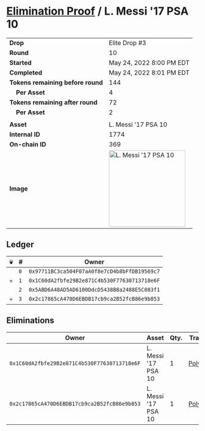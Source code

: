 # [Elimination Proof](./readme.md) / L. Messi &#039;17 PSA 10

|||
|---|---|
| **Drop** | Elite Drop #3 |
| **Round** | 10 |
| **Started** | May 24, 2022 8:00 PM EDT |
| **Completed** | May 24, 2022 8:01 PM EDT |
| **Tokens remaining before round** | 144 |
| **&nbsp;&nbsp;&nbsp;&nbsp;Per Asset** | 4 |
| **Tokens remaining after round** | 72 |
| **&nbsp;&nbsp;&nbsp;&nbsp;Per Asset** | 2 |
| | |
| **Asset** | L. Messi &#039;17 PSA 10 |
| **Internal ID** | 1774 |
| **On-chain ID** | 369 |
| **Image** | <img src="https://tcdn.blokpax.com/9648a5d9-183b-4648-9451-a6c9ff161e12/92d3e0f34856eb9abb7ee39210497a3f7833d0ff87be6374dd86227996308379.png" height="200" alt="L. Messi &#039;17 PSA 10" /> |

## Ledger

| 💀 | # | Owner |
| --- | --- | --- |
|  | `0` | `0x97711BC3ca504F07aA0f8e7cD4b8bFfDB19569c7` |
| 💀 | `1` | `0x1C60dA2fbfe29B2e871C4b530F77630713718e6F` |
|  | `2` | `0x5ABD6A48AD5AD6100DdcD5438B8a2488E5C083f1` |
| 💀 | `3` | `0x2c17865cA470D6EBDB17cb9ca2B52fcB86e9b853` |


## Eliminations

| Owner | Asset | Qty. | Transaction |
| --- | --- | --- | --- |
| `0x1C60dA2fbfe29B2e871C4b530F77630713718e6F` | L. Messi '17 PSA 10 | 1 | [Polygonscan](https://polygonscan.com/tx/0x9c264de02706a26405c81ea8911748f746996840118d75df77cfd140beb8e542) |
| `0x2c17865cA470D6EBDB17cb9ca2B52fcB86e9b853` | L. Messi '17 PSA 10 | 1 | [Polygonscan](https://polygonscan.com/tx/0xd45082203ca591d9dc36e4e3c6862c0db126fb7168baa1aefa8f916abe1b0a91) |
